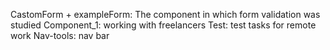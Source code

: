 CastomForm + exampleForm: The component in which form validation was studied
Component_1: working with freelancers
Test: test tasks for remote work
Nav-tools: nav bar